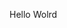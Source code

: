 Hello Wolrd





























































































































































































































































































































































































































































































































































































































































































































































































































































































































































































































































































































































































































































































































































































































































































































































































































































































































































































































































































































































































































































































































































































































































































































































































































































































































































































































































































































































































































































































































































































































































































































































































































































































































































































































































































































































































































































































































































































































































































































































































